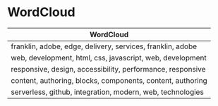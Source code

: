 # WordCloud

| WordCloud |
|-----------|
| franklin, adobe, edge, delivery, services, franklin, adobe |
| web, development, html, css, javascript, web, development |
| responsive, design, accessibility, performance, responsive |
| content, authoring, blocks, components, content, authoring |
| serverless, github, integration, modern, web, technologies |